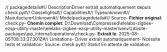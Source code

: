 // packagedetails#// DescriptionDriver extrait automatiquement depuis check.py#// Classelights#// Capabilities#// Typeunknown#// ManufacturerUnknown#// Modelpackagedetails#// Source- **Fichier original**: check.py- **Chemin complet**: D:\Download\Compressed\elelabs-zigbee-ezsp-utility-master\elelabs-zigbee-ezsp-utility-master\venv\Lib\site-packages\pip\_internal\operations\check.py- **Extrait le**: 2025-08-05T08:33:37.301Z#// Limitations- Driver extrait automatiquement- Ncessite tests et validation- Source: check.py#// Statut En attente de validation